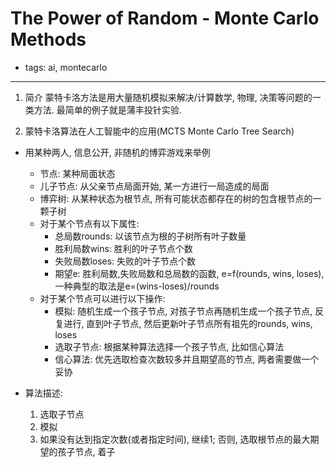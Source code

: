 # The Power of Random - Monte Carlo Methods

- tags: ai, montecarlo

------

1. 简介
  蒙特卡洛方法是用大量随机模拟来解决/计算数学, 物理, 决策等问题的一类方法.
  最简单的例子就是蒲丰投针实验.

2. 蒙特卡洛算法在人工智能中的应用(MCTS Monte Carlo Tree Search)
  - 用某种两人, 信息公开, 非随机的博弈游戏来举例
    - 节点: 某种局面状态
    - 儿子节点: 从父亲节点局面开始, 某一方进行一局造成的局面
    - 博弈树: 从某种状态为根节点, 所有可能状态都存在的树的包含根节点的一颗子树
    - 对于某个节点有以下属性:
      - 总局数rounds: 以该节点为根的子树所有叶子数量
      - 胜利局数wins: 胜利的叶子节点个数
      - 失败局数loses: 失败的叶子节点个数
      - 期望e: 胜利局数,失败局数和总局数的函数, e=f(rounds, wins, loses), 一种典型的取法是e=(wins-loses)/rounds
    - 对于某个节点可以进行以下操作:
      - 模拟: 随机生成一个孩子节点, 对孩子节点再随机生成一个孩子节点, 反复进行, 直到叶子节点, 然后更新叶子节点所有祖先的rounds, wins, loses
      - 选取子节点: 根据某种算法选择一个孩子节点, 比如信心算法
      - 信心算法: 优先选取检查次数较多并且期望高的节点, 两者需要做一个妥协

  - 算法描述:
    1. 选取子节点
    2. 模拟
    3. 如果没有达到指定次数(或者指定时间), 继续1; 否则, 选取根节点的最大期望的孩子节点, 着子
